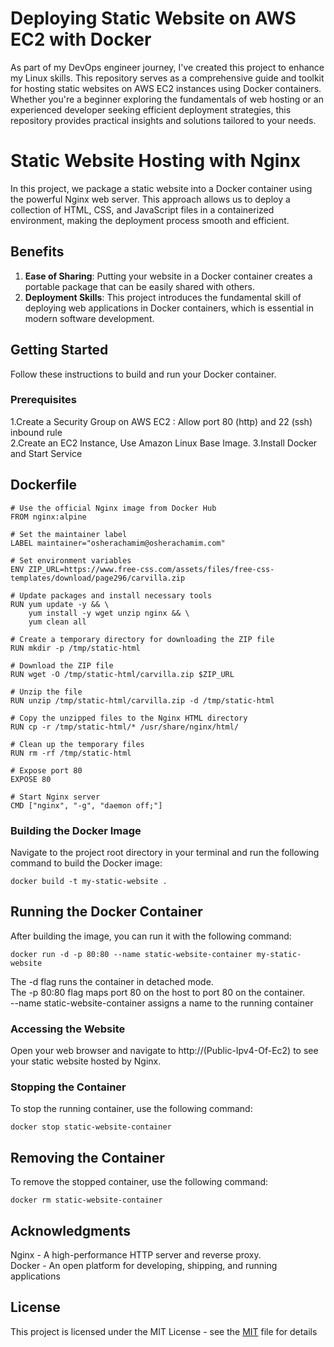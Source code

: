 # Deploying Static Website on AWS EC2 with Docker
As part of my DevOps engineer journey, I've created this project to enhance my Linux skills. This repository serves as a comprehensive guide and toolkit for hosting static websites on AWS EC2 instances using Docker containers. Whether you're a beginner exploring the fundamentals of web hosting or an experienced developer seeking efficient deployment strategies, this repository provides practical insights and solutions tailored to your needs.

# Static Website Hosting with Nginx

In this project, we package a static website into a Docker container using the powerful Nginx web server. This approach allows us to deploy a collection of HTML, CSS, and JavaScript files in a containerized environment, making the deployment process smooth and efficient.

## Benefits

1. **Ease of Sharing**: Putting your website in a Docker container creates a portable package that can be easily shared with others.
2. **Deployment Skills**: This project introduces the fundamental skill of deploying web applications in Docker containers, which is essential in modern software development.

## Getting Started

Follow these instructions to build and run your Docker container.

### Prerequisites


1.Create a Security Group on AWS EC2 : Allow port 80 (http) and 22 (ssh) inbound rule <br>
2.Create an EC2 Instance, Use Amazon Linux Base Image.
3.Install Docker and Start Service

## Dockerfile

```
# Use the official Nginx image from Docker Hub
FROM nginx:alpine

# Set the maintainer label
LABEL maintainer="osherachamim@osherachamim.com"

# Set environment variables
ENV ZIP_URL=https://www.free-css.com/assets/files/free-css-templates/download/page296/carvilla.zip

# Update packages and install necessary tools
RUN yum update -y && \
    yum install -y wget unzip nginx && \
    yum clean all

# Create a temporary directory for downloading the ZIP file
RUN mkdir -p /tmp/static-html

# Download the ZIP file
RUN wget -O /tmp/static-html/carvilla.zip $ZIP_URL

# Unzip the file
RUN unzip /tmp/static-html/carvilla.zip -d /tmp/static-html

# Copy the unzipped files to the Nginx HTML directory
RUN cp -r /tmp/static-html/* /usr/share/nginx/html/

# Clean up the temporary files
RUN rm -rf /tmp/static-html

# Expose port 80
EXPOSE 80

# Start Nginx server
CMD ["nginx", "-g", "daemon off;"]

```

### Building the Docker Image

Navigate to the project root directory in your terminal and run the following command to build the Docker image:

```
docker build -t my-static-website .
```
## Running the Docker Container <br>
After building the image, you can run it with the following command:
```
docker run -d -p 80:80 --name static-website-container my-static-website
```
The -d flag runs the container in detached mode. <br>
The -p 80:80 flag maps port 80 on the host to port 80 on the container. <br>
--name static-website-container assigns a name to the running container <br>

### Accessing the Website
Open your web browser and navigate to http://(Public-Ipv4-Of-Ec2) to see your static website hosted by Nginx.

### Stopping the Container
To stop the running container, use the following command:
```
docker stop static-website-container
```
## Removing the Container
To remove the stopped container, use the following command: <br>
```
docker rm static-website-container
```

## Acknowledgments
Nginx - A high-performance HTTP server and reverse proxy. <br>
Docker - An open platform for developing, shipping, and running applications

## License
This project is licensed under the MIT License - see the [MIT](https://choosealicense.com/licenses/mit/) file for details


